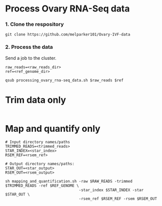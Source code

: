 # Process Ovary RNA-Seq data

### 1. Clone the respository
```
git clone https://github.com/melparker101/Ovary-IVF-data
```

### 2. Process the data
Send a job to the cluster.

```
raw_reads=<raw_reads_dir>
ref=<ref_genome_dir>

qsub processing_ovary_rna-seq_data.sh $raw_reads $ref
```

# Trim data only
```

```

# Map and quantify only
```
# Input directory names/paths
TRIMMED_READS=<trimmed_reads>
STAR_INDEX=<star_index>
RSEM_REF=<rsem_ref>

# Output directory names/paths:
STAR_OUT=<star_output>
RSEM_OUT=<rsem_output>

sh mapping_and_quantification.sh -raw $RAW_READS -trimmed $TRIMMED_READS -ref $REF_GENOME \
                                 -star_index $STAR_INDEX -star $STAR_OUT \
                                 -rsem_ref $RSEM_REF -rsem $RSEM_OUT
```
